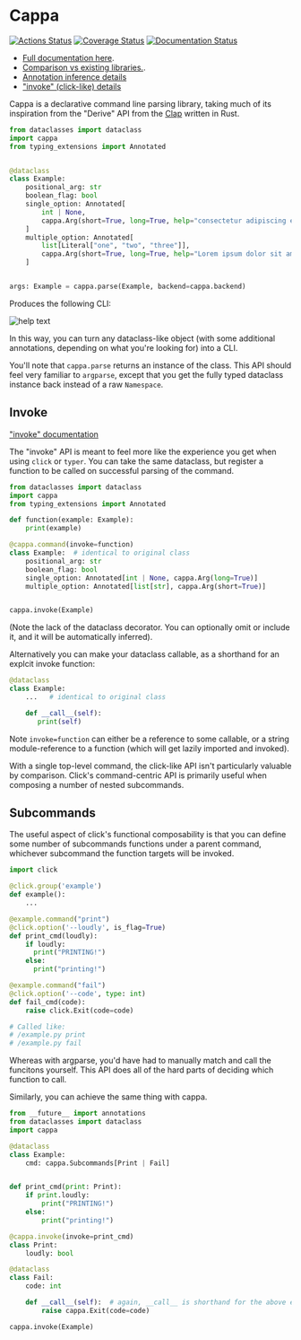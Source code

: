 # Cappa

[![Actions Status](https://github.com/DanCardin/cappa/actions/workflows/test.yml/badge.svg)](https://github.com/dancardin/cappa/actions)
[![Coverage Status](https://coveralls.io/repos/github/DanCardin/cappa/badge.svg?branch=main)](https://coveralls.io/github/DanCardin/cappa?branch=main)
[![Documentation Status](https://readthedocs.org/projects/cappa/badge/?version=latest)](https://cappa.readthedocs.io/en/latest/?badge=latest)

- [Full documentation here](https://cappa.readthedocs.io/en/latest/).
- [Comparison vs existing libraries.](https://cappa.readthedocs.io/en/latest/comparison.html).
- [Annotation inference details](https://cappa.readthedocs.io/en/latest/annotation.html)
- ["invoke" (click-like) details](https://cappa.readthedocs.io/en/latest/invoke.html)

Cappa is a declarative command line parsing library, taking much of its
inspiration from the "Derive" API from the
[Clap](https://docs.rs/clap/latest/clap/_derive/index.html) written in Rust.

```python
from dataclasses import dataclass
import cappa
from typing_extensions import Annotated


@dataclass
class Example:
    positional_arg: str
    boolean_flag: bool
    single_option: Annotated[
        int | None,
        cappa.Arg(short=True, long=True, help="consectetur adipiscing elit"),
    ]
    multiple_option: Annotated[
        list[Literal["one", "two", "three"]],
        cappa.Arg(short=True, long=True, help="Lorem ipsum dolor sit amet"),
    ]


args: Example = cappa.parse(Example, backend=cappa.backend)
```

Produces the following CLI:

![help text](./_static/example.png)

In this way, you can turn any dataclass-like object (with some additional
annotations, depending on what you're looking for) into a CLI.

You'll note that `cappa.parse` returns an instance of the class. This API should
feel very familiar to `argparse`, except that you get the fully typed dataclass
instance back instead of a raw `Namespace`.

## Invoke

["invoke" documentation](https://cappa.readthedocs.io/en/latest/invoke.html)

The "invoke" API is meant to feel more like the experience you get when using
`click` or `typer`. You can take the same dataclass, but register a function to
be called on successful parsing of the command.

```python
from dataclasses import dataclass
import cappa
from typing_extensions import Annotated

def function(example: Example):
    print(example)

@cappa.command(invoke=function)
class Example:  # identical to original class
    positional_arg: str
    boolean_flag: bool
    single_option: Annotated[int | None, cappa.Arg(long=True)]
    multiple_option: Annotated[list[str], cappa.Arg(short=True)]


cappa.invoke(Example)
```

(Note the lack of the dataclass decorator. You can optionally omit or include
it, and it will be automatically inferred).

Alternatively you can make your dataclass callable, as a shorthand for an
explcit invoke function:

```python
@dataclass
class Example:
    ...   # identical to original class

    def __call__(self):
       print(self)
```

Note `invoke=function` can either be a reference to some callable, or a string
module-reference to a function (which will get lazily imported and invoked).

With a single top-level command, the click-like API isn't particularly valuable
by comparison. Click's command-centric API is primarily useful when composing a
number of nested subcommands.

## Subcommands

The useful aspect of click's functional composability is that you can define
some number of subcommands functions under a parent command, whichever
subcommand the function targets will be invoked.

```python
import click

@click.group('example')
def example():
    ...

@example.command("print")
@click.option('--loudly', is_flag=True)
def print_cmd(loudly):
    if loudly:
      print("PRINTING!")
    else:
      print("printing!")

@example.command("fail")
@click.option('--code', type: int)
def fail_cmd(code):
    raise click.Exit(code=code)

# Called like:
# /example.py print
# /example.py fail
```

Whereas with argparse, you'd have had to manually match and call the funcitons
yourself. This API does all of the hard parts of deciding which function to
call.

Similarly, you can achieve the same thing with cappa.

```python
from __future__ import annotations
from dataclasses import dataclass
import cappa

@dataclass
class Example:
    cmd: cappa.Subcommands[Print | Fail]


def print_cmd(print: Print):
    if print.loudly:
        print("PRINTING!")
    else:
        print("printing!")

@cappa.invoke(invoke=print_cmd)
class Print:
    loudly: bool

@dataclass
class Fail:
    code: int

    def __call__(self):  # again, __call__ is shorthand for the above explicit `invoke=` form.
        raise cappa.Exit(code=code)

cappa.invoke(Example)
```
